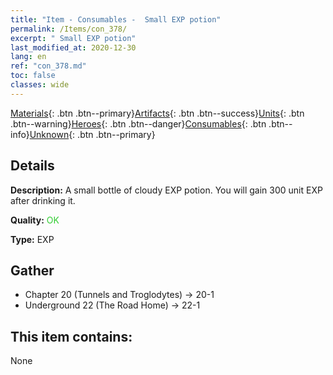 ```yaml
---
title: "Item - Consumables -  Small EXP potion"
permalink: /Items/con_378/
excerpt: " Small EXP potion"
last_modified_at: 2020-12-30
lang: en
ref: "con_378.md"
toc: false
classes: wide
---
```

 [Materials](/Items/){: .btn .btn--primary}[Artifacts](/Items/Artifacts/){: .btn .btn--success}[Units](/Items/Units/){: .btn .btn--warning}[Heroes](/Items/Heroes/){: .btn .btn--danger}[Consumables](/Items/Consumables/){: .btn .btn--info}[Unknown](/Items/Unknown/){: .btn .btn--primary}

## Details
 **Description:** A small bottle of cloudy EXP potion. You will gain 300 unit EXP after drinking it.

 **Quality:** <span style="color: #32CD32">OK</span>

 **Type:** EXP

## Gather

*    Chapter 20 (Tunnels and Troglodytes) -> 20-1 
*    Underground 22 (The Road Home) -> 22-1 

## This item contains:

  None

